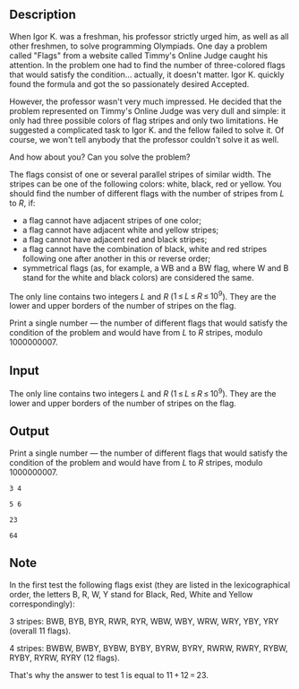 ## Description

<div><p>When Igor K. was a freshman, his professor strictly urged him, as well as all other freshmen, to solve programming Olympiads. One day a problem called "Flags" from a website called Timmy's Online Judge caught his attention. In the problem one had to find the number of three-colored flags that would satisfy the condition... actually, it doesn't matter. Igor K. quickly found the formula and got the so passionately desired Accepted.</p><p>However, the professor wasn't very much impressed. He decided that the problem represented on Timmy's Online Judge was very dull and simple: it only had three possible colors of flag stripes and only two limitations. He suggested a complicated task to Igor K. and the fellow failed to solve it. Of course, we won't tell anybody that the professor couldn't solve it as well.</p><p>And how about you? Can you solve the problem?</p><p>The flags consist of one or several parallel stripes of similar width. The stripes can be one of the following colors: white, black, red or yellow. You should find the number of different flags with the number of stripes from <span class="tex-span"><i>L</i></span> to <span class="tex-span"><i>R</i></span>, if:</p><ul> <li> a flag cannot have adjacent stripes of one color; </li><li> a flag cannot have adjacent white and yellow stripes; </li><li> a flag cannot have adjacent red and black stripes; </li><li> a flag cannot have the combination of black, white and red stripes following one after another in this or reverse order; </li><li> symmetrical flags (as, for example, a WB and a BW flag, where W and B stand for the white and black colors) are considered the same. </li></ul></div><div class="input-specification"><p>The only line contains two integers <span class="tex-span"><i>L</i></span> and <span class="tex-span"><i>R</i></span> (<span class="tex-span">1 ≤ <i>L</i> ≤ <i>R</i> ≤ 10<sup class="upper-index">9</sup></span>). They are the lower and upper borders of the number of stripes on the flag.</p></div><div class="output-specification"><p>Print a single number — the number of different flags that would satisfy the condition of the problem and would have from <span class="tex-span"><i>L</i></span> to <span class="tex-span"><i>R</i></span> stripes, modulo <span class="tex-span">1000000007</span>.</p></div>

## Input

<p>The only line contains two integers <span class="tex-span"><i>L</i></span> and <span class="tex-span"><i>R</i></span> (<span class="tex-span">1 ≤ <i>L</i> ≤ <i>R</i> ≤ 10<sup class="upper-index">9</sup></span>). They are the lower and upper borders of the number of stripes on the flag.</p>

## Output

<p>Print a single number — the number of different flags that would satisfy the condition of the problem and would have from <span class="tex-span"><i>L</i></span> to <span class="tex-span"><i>R</i></span> stripes, modulo <span class="tex-span">1000000007</span>.</p>





```input1
3 4

```




```input2
5 6

```




```output1
23
```




```output2
64
```



## Note

<p>In the first test the following flags exist (they are listed in the lexicographical order, the letters B, R, W, Y stand for Black, Red, White and Yellow correspondingly):</p><p>3 stripes: BWB, BYB, BYR, RWR, RYR, WBW, WBY, WRW, WRY, YBY, YRY (overall 11 flags).</p><p>4 stripes: BWBW, BWBY, BYBW, BYBY, BYRW, BYRY, RWRW, RWRY, RYBW, RYBY, RYRW, RYRY (12 flags).</p><p>That's why the answer to test 1 is equal to <span class="tex-span">11 + 12 = 23</span>.</p>
